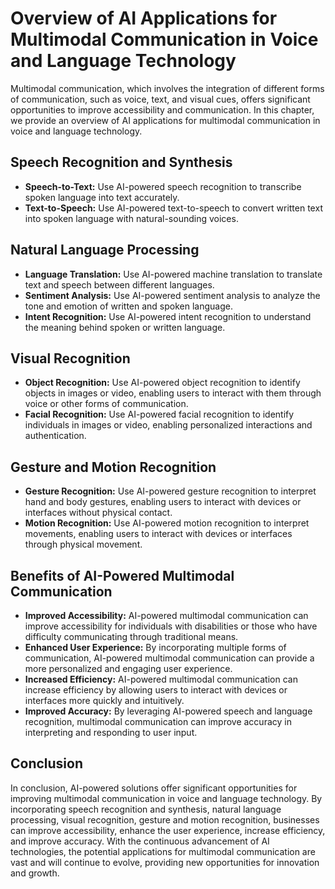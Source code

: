 Overview of AI Applications for Multimodal Communication in Voice and Language Technology
===========================================================================================================================================

Multimodal communication, which involves the integration of different forms of communication, such as voice, text, and visual cues, offers significant opportunities to improve accessibility and communication. In this chapter, we provide an overview of AI applications for multimodal communication in voice and language technology.

Speech Recognition and Synthesis
--------------------------------

* **Speech-to-Text:** Use AI-powered speech recognition to transcribe spoken language into text accurately.
* **Text-to-Speech:** Use AI-powered text-to-speech to convert written text into spoken language with natural-sounding voices.

Natural Language Processing
---------------------------

* **Language Translation:** Use AI-powered machine translation to translate text and speech between different languages.
* **Sentiment Analysis:** Use AI-powered sentiment analysis to analyze the tone and emotion of written and spoken language.
* **Intent Recognition:** Use AI-powered intent recognition to understand the meaning behind spoken or written language.

Visual Recognition
------------------

* **Object Recognition:** Use AI-powered object recognition to identify objects in images or video, enabling users to interact with them through voice or other forms of communication.
* **Facial Recognition:** Use AI-powered facial recognition to identify individuals in images or video, enabling personalized interactions and authentication.

Gesture and Motion Recognition
------------------------------

* **Gesture Recognition:** Use AI-powered gesture recognition to interpret hand and body gestures, enabling users to interact with devices or interfaces without physical contact.
* **Motion Recognition:** Use AI-powered motion recognition to interpret movements, enabling users to interact with devices or interfaces through physical movement.

Benefits of AI-Powered Multimodal Communication
-----------------------------------------------

* **Improved Accessibility:** AI-powered multimodal communication can improve accessibility for individuals with disabilities or those who have difficulty communicating through traditional means.
* **Enhanced User Experience:** By incorporating multiple forms of communication, AI-powered multimodal communication can provide a more personalized and engaging user experience.
* **Increased Efficiency:** AI-powered multimodal communication can increase efficiency by allowing users to interact with devices or interfaces more quickly and intuitively.
* **Improved Accuracy:** By leveraging AI-powered speech and language recognition, multimodal communication can improve accuracy in interpreting and responding to user input.

Conclusion
----------

In conclusion, AI-powered solutions offer significant opportunities for improving multimodal communication in voice and language technology. By incorporating speech recognition and synthesis, natural language processing, visual recognition, gesture and motion recognition, businesses can improve accessibility, enhance the user experience, increase efficiency, and improve accuracy. With the continuous advancement of AI technologies, the potential applications for multimodal communication are vast and will continue to evolve, providing new opportunities for innovation and growth.
